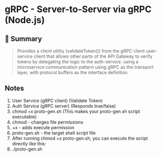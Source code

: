 # gRPC - Server-to-Server via gRPC (Node.js)

## 🧠 Summary

> Provides a client utility (validateToken()) from the gRPC client user-service client that allows other parts of the API Gateway
> to verify tokens by delegating the logic to the auth-service. using a microservice communication pattern using gRPC as the
> transport layer, with protocol buffers as the interface definition.

## Notes

1. User Service (gRPC client) (Validate Token)
2. Auth Service (gRPC server) (Responds true/false)
3. chmod +x proto-gen.sh (This makes your proto-gen.sh script executable)
4. chmod - changes file permissions
5. +x - adds execute permission
6. proto-gen.sh - the target shell script file
7. After running chmod +x proto-gen.sh, you can execute the script directly like this:
8. ./proto-gen.sh
